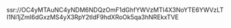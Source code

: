 ssr://OC4yMTAuNC4yNDM6NDQzOmF1dGhfYWVzMTI4X3NoYTE6YWVzLTI1Ni1jZmI6dGxzMS4yX3RpY2tldF9hdXRoOk5qa3hNREkxTVE
